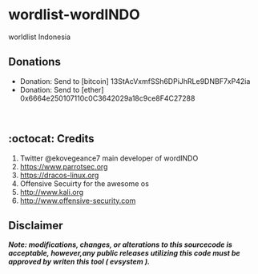 # wordlist-wordINDO
worldlist Indonesia
## Donations

- Donation: Send to [bitcoin]
13StAcVxmfSSh6DPiJhRLe9DNBF7xP42ia
- Donation: Send to [ether]
0x6664e250107110c0C3642029a18c9ce8F4C27288

 

## :octocat: Credits
1. Twitter @ekovegeance7  main developer of wordINDO
2. https://www.parrotsec.org
3. https://dracos-linux.org
4. Offensive Secuirty for the awesome os
5. http://www.kali.org
6. http://www.offensive-security.com

## Disclaimer

***Note: modifications, changes, or alterations to this sourcecode is acceptable, however,any public releases utilizing this code must be approved by writen this tool ( evsystem ).***
